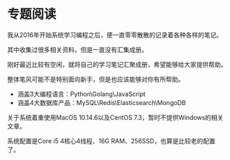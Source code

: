 # 专题阅读

我从2016年开始系统学习编程之后，便一直零零散散的记录着各种各样的笔记。

其中收集过很多相关资料，但是一直没有汇集成册。

刚好最近比较有空闲，就将自己的学习笔记汇聚成册，希望能够给大家提供帮助。

整体笔风可能不是特别面向新手，但是也应该能够对你有所帮助。

- 涵盖3大编程语言：Python\Golang\JavaScript
- 涵盖4大数据库产品：MySQL\Redis\Elasticsearch\MongoDB

关于系统着重使用MacOS 10.14.6以及CentOS 7.3，暂时不提供Windows的相关文章。

系统配置是Core i5 4核心4线程、16G RAM、256SSD，也算是比较老的配置了。
